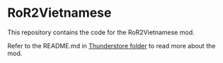 # RoR2Vietnamese

This repository contains the code for the RoR2Vietnamese mod.

Refer to the README.md in [Thunderstore folder](https://github.com/helscarthe/RoR2Vietnamese/tree/main/Thunderstore) to read more about the mod.